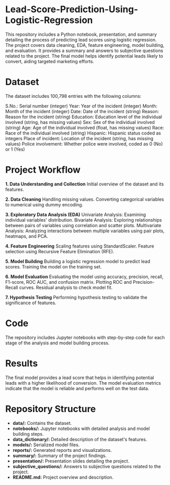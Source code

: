 # Lead-Score-Prediction-Using-Logistic-Regression
This repository includes a Python notebook, presentation, and summary detailing the process of predicting lead scores using logistic regression. The project covers data cleaning, EDA, feature engineering, model building, and evaluation. It provides a summary and answers to subjective questions related to the project. The final model helps identify potential leads likely to convert, aiding targeted marketing efforts.

# Dataset
The dataset includes 100,798 entries with the following columns:

S.No.: Serial number (integer)
Year: Year of the incident (integer)
Month: Month of the incident (integer)
Date: Date of the incident (string)
Reason: Reason for the incident (string)
Education: Education level of the individual involved (string, has missing values)
Sex: Sex of the individual involved (string)
Age: Age of the individual involved (float, has missing values)
Race: Race of the individual involved (string)
Hispanic: Hispanic status coded as integers
Place of incident: Location of the incident (string, has missing values)
Police involvement: Whether police were involved, coded as 0 (No) or 1 (Yes)

# Project Workflow
**1. Data Understanding and Collection**
Initial overview of the dataset and its features.

**2. Data Cleaning**
Handling missing values.
Converting categorical variables to numerical using dummy encoding.

**3. Exploratory Data Analysis (EDA)**
Univariate Analysis: Examining individual variables' distribution.
Bivariate Analysis: Exploring relationships between pairs of variables using correlation and scatter plots.
Multivariate Analysis: Analyzing interactions between multiple variables using pair plots, heatmaps, and PCA.

**4. Feature Engineering**
Scaling features using StandardScaler.
Feature selection using Recursive Feature Elimination (RFE).

**5. Model Building**
Building a logistic regression model to predict lead scores.
Training the model on the training set.

**6. Model Evaluation**
Evaluating the model using accuracy, precision, recall, F1-score, ROC AUC, and confusion matrix.
Plotting ROC and Precision-Recall curves.
Residual analysis to check model fit.

**7. Hypothesis Testing**
Performing hypothesis testing to validate the significance of features.


# Code
The repository includes Jupyter notebooks with step-by-step code for each stage of the analysis and model building process.

# Results
The final model provides a lead score that helps in identifying potential leads with a higher likelihood of conversion. The model evaluation metrics indicate that the model is reliable and performs well on the test data.

# Repository Structure
-  **data/:** Contains the dataset.
-  **notebooks/:** Jupyter notebooks with detailed analysis and model building steps.
-  **data_dictionary/:** Detailed description of the dataset's features.
-  **models/:** Serialized model files.
-  **reports/:** Generated reports and visualizations.
-  **summary/:** Summary of the project findings.
-  **presentation/:** Presentation slides detailing the project.
-  **subjective_questions/:** Answers to subjective questions related to the project.
-  **README.md:** Project overview and description.
